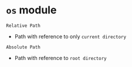 # `os` module

`Relative Path`
- Path with reference to only `current directory`

`Absolute Path`
- Path with reference to `root directory`
